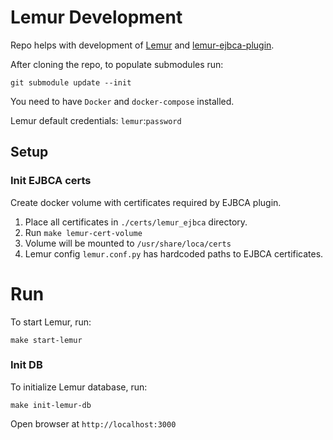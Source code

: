 # Lemur Development

Repo helps with development of [Lemur](https://github.com/Netflix/lemur) and [lemur-ejbca-plugin](https://github.com/c2company/lemur-ejbca-plugin).

After cloning the repo, to populate submodules run:

```shell script
git submodule update --init
```

You need to have `Docker` and `docker-compose` installed.

Lemur default credentials: `lemur`:`password`

## Setup

### Init EJBCA certs
Create docker volume with certificates required by EJBCA plugin.

1. Place all certificates in `./certs/lemur_ejbca` directory.
2. Run `make lemur-cert-volume`
3. Volume will be mounted to `/usr/share/loca/certs` 
4. Lemur config `lemur.conf.py` has hardcoded paths to EJBCA certificates.

# Run

To start Lemur, run:

```shell script
make start-lemur
```

### Init DB

To initialize Lemur database, run:

```shell script
make init-lemur-db
```


Open browser at `http://localhost:3000`